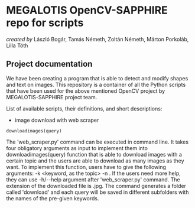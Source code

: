 **MEGALOTIS OpenCV-SAPPHIRE repo for scripts**
======
_created by_ László Bogár, Tamás Németh, Zoltán Németh, Márton Porkoláb, Lilla Tóth

## **Project documentation**

We have been creating a program that is able to detect and modify shapes and text on images. This repository is a container of all the Python scripts that have been used for the above mentioned OpenCV project by MEGALOTIS-SAPPHIRE project team.<br/>

List of available scripts, their definitions, and short descriptions:


- image download with web scraper

 `downloadimages(query)`<br/>

The 'web_scraper.py' command can be executed in command line. It takes four obligatory arguments as input to implement them into downloadimages(query) function that is able to download images with a certain topic and the users are able to download as many images as they want. To implement this function, users have to give the following arguments: -k <keyword, as the topic> -n <number of downloading images>. If the users need more help, they can use -h/--help argument after 'web_scraper.py' command. The extension of the downloaded file is .jpg. The command generates a folder called 'download' and each query will be saved in different subfolders with the names of the pre-given keywords.<br/>